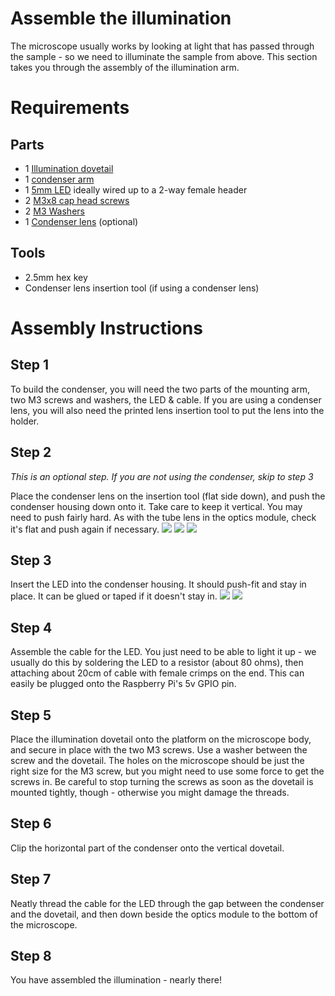 # Assemble the illumination
The microscope usually works by looking at light that has passed through the sample - so we need to illuminate the sample from above.  This section takes you through the assembly of the illumination arm.

# Requirements
## Parts
*   1 [Illumination dovetail](./parts/illumination_dovetail)
*   1 [condenser arm](./parts/condenser)
*   1 [5mm LED](./parts/white_led) ideally wired up to a 2-way female header
*   2 [M3x8 cap head screws](./parts/m3x8mm_screws)
*   2 [M3 Washers](./parts/m3_washer)
*   1 [Condenser lens](./parts/condenser_lens) (optional)

## Tools
* 2.5mm hex key
* Condenser lens insertion tool (if using a condenser lens)

# Assembly Instructions
## Step 1
To build the condenser, you will need the two parts of the mounting arm, two M3 screws and washers, the LED & cable.  If you are using a condenser lens, you will also need the printed lens insertion tool to put the lens into the holder.

## Step 2
*This is an optional step.  If you are not using the condenser, skip to step 3*

Place the condenser lens on the insertion tool (flat side down), and push the condenser housing down onto it.  Take care to keep it vertical.  You may need to push fairly hard.  As with the tube lens in the optics module, check it's flat and push again if necessary.
![](./images/condenser_lens_1.jpg)
![](./images/condenser_lens_2.jpg)
![](./images/condenser_lens_3.jpg)

## Step 3
Insert the LED into the condenser housing.  It should push-fit and stay in place.  It can be glued or taped if it doesn't stay in.
![](./images/condenser_led_1.jpg)
![](./images/condenser_led_2.jpg)

## Step 4
Assemble the cable for the LED.  You just need to be able to light it up - we usually do this by soldering the LED to a resistor (about 80 ohms), then attaching about 20cm of cable with female crimps on the end.  This can easily be plugged onto the Raspberry Pi's 5v GPIO pin.

## Step 5
Place the illumination dovetail onto the platform on the microscope body, and secure in place with the two M3 screws.  Use a washer between the screw and the dovetail.  The holes on the microscope should be just the right size for the M3 screw, but you might need to use some force to get the screws in.  Be careful to stop turning the screws as soon as the dovetail is mounted tightly, though - otherwise you might damage the threads.

## Step 6
Clip the horizontal part of the condenser onto the vertical dovetail.

## Step 7
Neatly thread the cable for the LED through the gap between the condenser and the dovetail, and then down beside the optics module to the bottom of the microscope.

## Step 8
You have assembled the illumination - nearly there!


